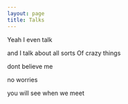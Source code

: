 ```yaml
---
layout: page
title: Talks
---
```


Yeah
I even talk

and I talk about all sorts Of crazy things

dont believe me

no worries

you will see when we meet
